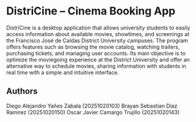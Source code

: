 
# DistriCine – Cinema Booking App
DistriCine is a desktop application that allows university students to easily access information about available movies, 
showtimes, and screenings at the Francisco José de Caldas District University campuses. The program offers features such 
as browsing the movie catalog, watching trailers, purchasing tickets, and managing user accounts. Its main objective is 
to optimize the moviegoing experience at the District University and offer an alternative way to schedule movies, sharing information
with students in real time with a simple and intuitive interface.

## Authors
Diego Alejandro Yañes Zabala (20251020103)
Brayan Sebastian Díaz Ramírez (20251020150)
Oscar Javier Camargo Trujillo (20251020143)
